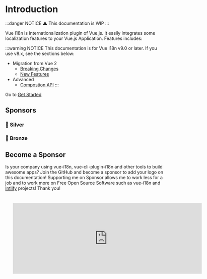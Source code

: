 # Introduction

:::danger NOTICE
:warning: This documentation is WIP
:::

Vue I18n is internationalization plugin of Vue.js. It easily integrates some localization features to your Vue.js Application. Features includes:

:::warning NOTICE
This documentation is for Vue I18n v9.0 or later. If you use v8.x, see the sections below:

- Migration from Vue 2
  - [Breaking Changes](../migration/breaking)
  - [New Features](../migration/features)
- Advanced
  - [Compostion API](../advanced/composition)
:::

Go to [Get Started](./essentials/started)

## Sponsors

### 🥈 Silver

<p style="text-align: center;">
  <SilverSponsors />
</p>

### 🥉 Bronze

<p style="text-align: center;">
  <BronzeSponsors />
</p>

## Become a Sponsor

Is your company using vue-i18n, vue-cli-plugin-i18n and other tools to build awesome apps? Join the GitHub and become a sponsor to add your logo on this documentation! Supporting me on Sponsor allows me to work less for a job and to work more on Free Open Source Software such as vue-i18n and [Intlify](https://github.com/intlify) projects! Thank you!

<p style="text-align: center;">
  <iframe src="https://github.com/sponsors/kazupon/card" title="Sponsor kazupon" height="225" width="600" style="border: 0; margin: 24px"></iframe>
</p>
